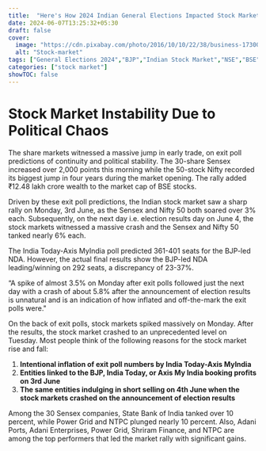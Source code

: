 ```yaml
---
title:  "Here's How 2024 Indian General Elections Impacted Stock Market"
date: 2024-06-07T13:25:32+05:30
draft: false
cover:
  image: "https://cdn.pixabay.com/photo/2016/10/10/22/38/business-1730089_1280.jpg"
  alt: "Stock-market"
tags: ["General Elections 2024","BJP","Indian Stock Market","NSE","BSE","SEBI"]
categories: ["stock market"]
showTOC: false
---
```


# Stock Market Instability Due to Political Chaos

The share markets witnessed a massive jump in early trade, on exit poll predictions of continuity and political stability. The 30-share Sensex increased over 2,000 points this morning while the 50-stock Nifty recorded its biggest jump in four years during the market opening. The rally added ₹12.48 lakh crore wealth to the market cap of BSE stocks.

Driven by these exit poll predictions, the Indian stock market saw a sharp rally on Monday, 3rd June, as the Sensex and Nifty 50 both soared over 3% each. Subsequently, on the next day i.e. election results day on June 4, the stock markets witnessed a massive crash and the Sensex and Nifty 50 tanked nearly 6% each.

The India Today-Axis MyIndia poll predicted 361-401 seats for the BJP-led NDA. However, the actual final results show the BJP-led NDA leading/winning on 292 seats, a discrepancy of 23-37%.

“A spike of almost 3.5% on Monday after exit polls followed just the next day with a crash of about 5.8% after the announcement of election results is unnatural and is an indication of how inflated and off-the-mark the exit polls were."

On the back of exit polls, stock markets spiked massively on Monday. After the results, the stock market crashed to an unprecedented level on Tuesday. Most people think of the following reasons for the stock market rise and fall:

1. **Intentional inflation of exit poll numbers by India Today-Axis MyIndia**
2. **Entities linked to the BJP, India Today, or Axis My India booking profits on 3rd June**
3. **The same entities indulging in short selling on 4th June when the stock markets crashed on the announcement of election results**

Among the 30 Sensex companies, State Bank of India tanked over 10 percent, while Power Grid and NTPC plunged nearly 10 percent. Also, Adani Ports, Adani Enterprises, Power Grid, Shriram Finance, and NTPC are among the top performers that led the market rally with significant gains.
